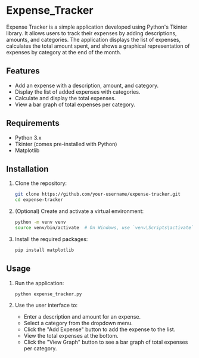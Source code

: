 # Expense_Tracker



Expense Tracker is a simple application developed using Python's Tkinter library. It allows users to track their expenses by adding descriptions, amounts, and categories. The application displays the list of expenses, calculates the total amount spent, and shows a graphical representation of expenses by category at the end of the month.

## Features

- Add an expense with a description, amount, and category.
- Display the list of added expenses with categories.
- Calculate and display the total expenses.
- View a bar graph of total expenses per category.

## Requirements

- Python 3.x
- Tkinter (comes pre-installed with Python)
- Matplotlib

## Installation

1. Clone the repository:
    ```bash
    git clone https://github.com/your-username/expense-tracker.git
    cd expense-tracker
    ```

2. (Optional) Create and activate a virtual environment:
    ```bash
    python -m venv venv
    source venv/bin/activate  # On Windows, use `venv\Scripts\activate`
    ```

3. Install the required packages:
    ```bash
    pip install matplotlib
    ```

## Usage

1. Run the application:
    ```bash
    python expense_tracker.py
    ```

2. Use the user interface to:
    - Enter a description and amount for an expense.
    - Select a category from the dropdown menu.
    - Click the "Add Expense" button to add the expense to the list.
    - View the total expenses at the bottom.
    - Click the "View Graph" button to see a bar graph of total expenses per category.


